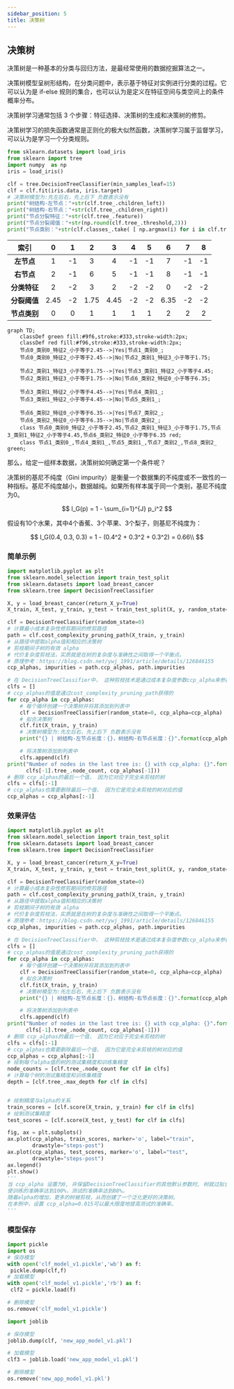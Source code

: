 ```yaml
---
sidebar_position: 5
title: 决策树
---
```


## 决策树

决策树是一种基本的分类与回归方法，是最经常使用的数据挖掘算法之一。

决策树模型呈树形结构，在分类问题中，表示基于特征对实例进行分类的过程。它可以认为是 if-else 规则的集合，也可以认为是定义在特征空间与类空间上的条件概率分布。

决策树学习通常包括 3 个步骤：特征选择、决策树的生成和决策树的修剪。

决策树学习的损失函数通常是正则化的极大似然函数，决策树学习属于监督学习，可以认为是学习一个分类规则。

```python showLineNumbers
from sklearn.datasets import load_iris
from sklearn import tree
import numpy  as np
iris = load_iris()

clf = tree.DecisionTreeClassifier(min_samples_leaf=15)
clf = clf.fit(iris.data, iris.target)
# 决策树模型为:先左后右，先上后下 负数表示没有
print("树结构-左节点："+str(clf.tree_.children_left))
print("树结构-右节点："+str(clf.tree_.children_right))
print("节点分裂特征："+str(clf.tree_.feature))
print("节点分裂阈值："+str(np.round(clf.tree_.threshold,2)))
print("节点类别："+str(clf.classes_.take( [ np.argmax(i) for i in clf.tree_.value])))
```

|   **索引**   | **0** | **1** | **2** | **3** | **4** | **5** | **6** | **7** | **8** |
| :----------: | :---: | :---: | :---: | :---: | :---: | :---: | :---: | :---: | :---: |
|  **左节点**  |   1   |  -1   |   3   |   4   |  -1   |  -1   |   7   |  -1   |  -1   |
|  **右节点**  |   2   |  -1   |   6   |   5   |  -1   |  -1   |   8   |  -1   |  -1   |
| **分类特征** |   2   |  -2   |   3   |   2   |  -2   |  -2   |   0   |  -2   |  -2   |
| **分裂阈值** | 2.45  |  -2   | 1.75  | 4.45  |  -2   |  -2   | 6.35  |  -2   |  -2   |
| **节点类别** |   0   |   0   |   1   |   1   |   1   |   1   |   2   |   2   |   2   |

```mermaid
graph TD;
    classDef green fill:#9f6,stroke:#333,stroke-width:2px;
    classDef red fill:#f96,stroke:#333,stroke-width:2px;
    节点0_类别0_特征2_小于等于2.45-->|Yes|节点1_类别0_;
    节点0_类别0_特征2_小于等于2.45-->|No|节点2_类别1_特征3_小于等于1.75;

    节点2_类别1_特征3_小于等于1.75-->|Yes|节点3_类别1_特征2_小于等于4.45;
    节点2_类别1_特征3_小于等于1.75-->|No|节点6_类别2_特征0_小于等于6.35;

    节点3_类别1_特征2_小于等于4.45-->|Yes|节点4_类别1_;
    节点3_类别1_特征2_小于等于4.45-->|No|节点5_类别1_;

    节点6_类别2_特征0_小于等于6.35-->|Yes|节点7_类别2_;
    节点6_类别2_特征0_小于等于6.35-->|No|节点8_类别2_;
    class 节点0_类别0_特征2_小于等于2.45,节点2_类别1_特征3_小于等于1.75,节点3_类别1_特征2_小于等于4.45,节点6_类别2_特征0_小于等于6.35 red;
    class 节点1_类别0_,节点4_类别1_,节点5_类别1_,节点7_类别2_,节点8_类别2_ green;
```

那么，给定一组样本数据，决策树如何确定第一个条件呢？

决策树的基尼不纯度（Gini impurity）是衡量一个数据集的不纯度或不一致性的一种指标。基尼不纯度越小，数据越纯。如果所有样本属于同一个类别，基尼不纯度为0。


$$
I_G(p) = 1 - \sum_{i=1}^{J} p_i^2
$$

假设有10个水果，其中4个香蕉、3个苹果、3个梨子，则基尼不纯度为：

$$
I_G(0.4, 0.3, 0.3) 
= 1 - (0.4^2 + 0.3^2 + 0.3^2) = 0.66\\
$$

### 简单示例

```python showLineNumbers
import matplotlib.pyplot as plt
from sklearn.model_selection import train_test_split
from sklearn.datasets import load_breast_cancer
from sklearn.tree import DecisionTreeClassifier

X, y = load_breast_cancer(return_X_y=True)
X_train, X_test, y_train, y_test = train_test_split(X, y, random_state=0)

clf = DecisionTreeClassifier(random_state=0)
# 计算最小成本复杂性修剪期间的修剪路径
path = clf.cost_complexity_pruning_path(X_train, y_train)
# 从路径中提取alpha值和相应的决策树
# 剪枝期间子树的有效 alpha
# 代价复杂度剪枝法，实质就是在树的复杂度与准确性之间取得一个平衡点。
# 原理参考：https://blog.csdn.net/ywj_1991/article/details/126846155
ccp_alphas, impurities = path.ccp_alphas, path.impurities

# 在 DecisionTreeClassifier中， 这种剪枝技术是通过成本复杂度参数ccp_alpha来参数化的。更大的ccp_alpha值增加被剪枝的节点数。
clfs = []
# ccp_alphas的值是通过cost_complexity_pruning_path获得的
for ccp_alpha in ccp_alphas:
    # 每个循环创建一个决策树并将其添加到列表中
    clf = DecisionTreeClassifier(random_state=0, ccp_alpha=ccp_alpha)
    # 拟合决策树
    clf.fit(X_train, y_train)
    # 决策树模型为:先左后右，先上后下 负数表示没有
    print("{} | 树结构-左节点长度：{}，树结构-右节点长度：{}".format(ccp_alpha,len(clf.tree_.children_right),len(clf.tree_.children_left)))

    # 将决策树添加到列表中
    clfs.append(clf)
print("Number of nodes in the last tree is: {} with ccp_alpha: {}".format(
      clfs[-1].tree_.node_count, ccp_alphas[-1]))
# 删除 ccp_alphas的最后一个值， 因为它对应于完全未剪枝的树
clfs = clfs[:-1]
# ccp_alphas也需要删除最后一个值， 因为它是完全未剪枝的树对应的值
ccp_alphas = ccp_alphas[:-1]
```

### 效果评估

```python showLineNumbers
import matplotlib.pyplot as plt
from sklearn.model_selection import train_test_split
from sklearn.datasets import load_breast_cancer
from sklearn.tree import DecisionTreeClassifier

X, y = load_breast_cancer(return_X_y=True)
X_train, X_test, y_train, y_test = train_test_split(X, y, random_state=0)

clf = DecisionTreeClassifier(random_state=0)
# 计算最小成本复杂性修剪期间的修剪路径
path = clf.cost_complexity_pruning_path(X_train, y_train)
# 从路径中提取alpha值和相应的决策树
# 剪枝期间子树的有效 alpha
# 代价复杂度剪枝法，实质就是在树的复杂度与准确性之间取得一个平衡点。
# 原理参考：https://blog.csdn.net/ywj_1991/article/details/126846155
ccp_alphas, impurities = path.ccp_alphas, path.impurities

# 在 DecisionTreeClassifier中， 这种剪枝技术是通过成本复杂度参数ccp_alpha来参数化的。更大的ccp_alpha值增加被剪枝的节点数。
clfs = []
# ccp_alphas的值是通过cost_complexity_pruning_path获得的
for ccp_alpha in ccp_alphas:
    # 每个循环创建一个决策树并将其添加到列表中
    clf = DecisionTreeClassifier(random_state=0, ccp_alpha=ccp_alpha)
    # 拟合决策树
    clf.fit(X_train, y_train)
    # 决策树模型为:先左后右，先上后下 负数表示没有
    print("{} | 树结构-左节点长度：{}，树结构-右节点长度：{}".format(ccp_alpha,len(clf.tree_.children_right),len(clf.tree_.children_left)))

    # 将决策树添加到列表中
    clfs.append(clf)
print("Number of nodes in the last tree is: {} with ccp_alpha: {}".format(
      clfs[-1].tree_.node_count, ccp_alphas[-1]))
# 删除 ccp_alphas的最后一个值， 因为它对应于完全未剪枝的树
clfs = clfs[:-1]
# ccp_alphas也需要删除最后一个值， 因为它是完全未剪枝的树对应的值
ccp_alphas = ccp_alphas[:-1]
# 绘制每个alpha值的树的测试集精度和训练集精度
node_counts = [clf.tree_.node_count for clf in clfs]
# 计算每个树的测试集精度和训练集精度
depth = [clf.tree_.max_depth for clf in clfs]


# 绘制精度与alpha的关系
train_scores = [clf.score(X_train, y_train) for clf in clfs]
# 绘制测试集精度
test_scores = [clf.score(X_test, y_test) for clf in clfs]

fig, ax = plt.subplots()
ax.plot(ccp_alphas, train_scores, marker='o', label="train",
        drawstyle="steps-post")
ax.plot(ccp_alphas, test_scores, marker='o', label="test",
        drawstyle="steps-post")
ax.legend()
plt.show()
'''
当 ccp_alpha 设置为0, 并保留DecisionTreeClassifier的其他默认参数时, 树就过拟合了，
使训练的准确率达到100%，测试的准确率达到88%。
随着alpha的增加，更多的树被剪枝，从而创建了一个泛化更好的决策树。
在本例中，设置 ccp_alpha=0.015可以最大限度地提高测试的准确率。
'''
```

### 模型保存

```python showLineNumbers
import pickle
import os
# 保存模型
with open('clf_model_v1.pickle','wb') as f:
 pickle.dump(clf,f)
# 加载模型
with open('clf_model_v1.pickle','rb') as f:
 clf2 = pickle.load(f)

# 删除模型
os.remove('clf_model_v1.pickle')

import joblib

# 保存模型
joblib.dump(clf, 'new_app_model_v1.pkl')

# 加载模型
clf3 = joblib.load('new_app_model_v1.pkl')

# 删除模型
os.remove('new_app_model_v1.pkl')
```
